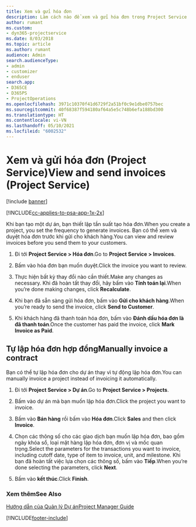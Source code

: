 ```yaml
---
title: Xem và gửi hóa đơn
description: Làm cách nào để xem và gửi hóa đơn trong Project Service
author: rumant
ms.custom:
- dyn365-projectservice
ms.date: 8/03/2018
ms.topic: article
ms.author: rumant
audience: Admin
search.audienceType:
- admin
- customizer
- enduser
search.app:
- D365CE
- D365PS
- ProjectOperations
ms.openlocfilehash: 3971c10370f41d6729f2a51bf0c9e1dbe0757bec
ms.sourcegitcommit: 40f68387f594180af64a5e5c748b6efa188bd300
ms.translationtype: HT
ms.contentlocale: vi-VN
ms.lasthandoff: 05/10/2021
ms.locfileid: "6002532"
---
```

# <a name="view-and-send-invoices-project-service"></a><span data-ttu-id="f1824-103">Xem và gửi hóa đơn (Project Service)</span><span class="sxs-lookup"><span data-stu-id="f1824-103">View and send invoices (Project Service)</span></span>

[!include [banner](../includes/psa-now-project-operations.md)]

[!INCLUDE[cc-applies-to-psa-app-1x-2x](../includes/cc-applies-to-psa-app-1x-2x.md)]

<span data-ttu-id="f1824-104">Khi bạn tạo một dự án, bạn thiết lập tần suất tạo hóa đơn.</span><span class="sxs-lookup"><span data-stu-id="f1824-104">When you create a project, you set the frequency to generate invoices.</span></span> <span data-ttu-id="f1824-105">Bạn có thể xem và duyệt hóa đơn trước khi gửi cho khách hàng.</span><span class="sxs-lookup"><span data-stu-id="f1824-105">You can view and review invoices before you send them to your customers.</span></span>  
  
1.  <span data-ttu-id="f1824-106">Đi tới **Project Service > Hóa đơn**.</span><span class="sxs-lookup"><span data-stu-id="f1824-106">Go to **Project Service > Invoices**.</span></span>  
  
2.  <span data-ttu-id="f1824-107">Bấm vào hóa đơn bạn muốn duyệt.</span><span class="sxs-lookup"><span data-stu-id="f1824-107">Click the invoice you want to review.</span></span>  
  
3.  <span data-ttu-id="f1824-108">Thực hiện bất kỳ thay đổi nào cần thiết.</span><span class="sxs-lookup"><span data-stu-id="f1824-108">Make any changes as necessary.</span></span> <span data-ttu-id="f1824-109">Khi đã hoàn tất thay đổi, hãy bấm vào **Tính toán lại**.</span><span class="sxs-lookup"><span data-stu-id="f1824-109">When you’re done making changes, click **Recalculate**.</span></span>  
  
4.  <span data-ttu-id="f1824-110">Khi bạn đã sẵn sàng gửi hóa đơn, bấm vào **Gửi cho khách hàng**.</span><span class="sxs-lookup"><span data-stu-id="f1824-110">When you’re ready to send the invoice, click **Send to Customer**.</span></span>  
  
5.  <span data-ttu-id="f1824-111">Khi khách hàng đã thanh toán hóa đơn, bấm vào **Đánh dấu hóa đơn là đã thanh toán**.</span><span class="sxs-lookup"><span data-stu-id="f1824-111">Once the customer has paid the invoice, click **Mark Invoice as Paid**.</span></span>  
  
## <a name="manually-invoice-a-contract"></a><span data-ttu-id="f1824-112">Tự lập hóa đơn hợp đồng</span><span class="sxs-lookup"><span data-stu-id="f1824-112">Manually invoice a contract</span></span>  
 <span data-ttu-id="f1824-113">Bạn có thể tự lập hóa đơn cho dự án thay vì tự động lập hóa đơn.</span><span class="sxs-lookup"><span data-stu-id="f1824-113">You can manually invoice a project instead of invoicing it automatically.</span></span>  
  
1.  <span data-ttu-id="f1824-114">Đi tới **Project Service > Dự án**.</span><span class="sxs-lookup"><span data-stu-id="f1824-114">Go to **Project Service > Projects**.</span></span>  
  
2.  <span data-ttu-id="f1824-115">Bấm vào dự án mà bạn muốn lập hóa đơn.</span><span class="sxs-lookup"><span data-stu-id="f1824-115">Click the project you want to invoice.</span></span>  
  
3.  <span data-ttu-id="f1824-116">Bấm vào **Bán hàng** rồi bấm vào **Hóa đơn**.</span><span class="sxs-lookup"><span data-stu-id="f1824-116">Click **Sales** and then click **Invoice**.</span></span>  
  
4.  <span data-ttu-id="f1824-117">Chọn các thông số cho các giao dịch bạn muốn lập hóa đơn, bao gồm ngày khóa sổ, loại mặt hàng lập hóa đơn, đơn vị và mốc quan trọng.</span><span class="sxs-lookup"><span data-stu-id="f1824-117">Select the parameters for the transactions you want to invoice, including cutoff date, type of item to invoice, unit, and milestone.</span></span> <span data-ttu-id="f1824-118">Khi bạn đã hoàn tất việc lựa chọn các thông số, bấm vào **Tiếp**.</span><span class="sxs-lookup"><span data-stu-id="f1824-118">When you’re done selecting the parameters, click **Next**.</span></span>  
  
5.  <span data-ttu-id="f1824-119">Bấm vào **kết thúc**.</span><span class="sxs-lookup"><span data-stu-id="f1824-119">Click **Finish**.</span></span>  
  
### <a name="see-also"></a><span data-ttu-id="f1824-120">Xem thêm</span><span class="sxs-lookup"><span data-stu-id="f1824-120">See Also</span></span>  
 [<span data-ttu-id="f1824-121">Hướng dẫn của Quản lý Dự án</span><span class="sxs-lookup"><span data-stu-id="f1824-121">Project Manager Guide</span></span>](../psa/project-manager-guide.md)


[!INCLUDE[footer-include](../includes/footer-banner.md)]
